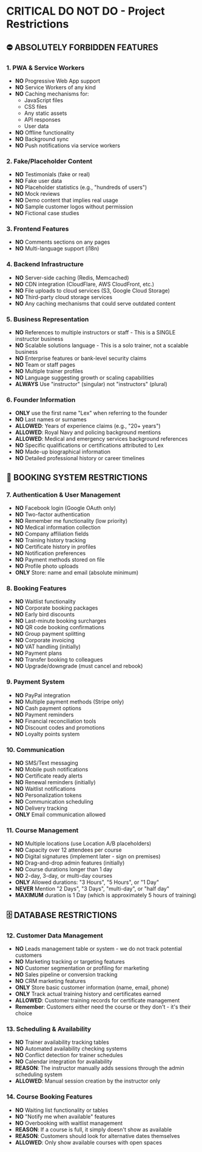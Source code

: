 # CRITICAL DO NOT DO - Project Restrictions

## ⛔ ABSOLUTELY FORBIDDEN FEATURES

### 1. PWA & Service Workers
- **NO** Progressive Web App support
- **NO** Service Workers of any kind
- **NO** Caching mechanisms for:
  - JavaScript files
  - CSS files
  - Any static assets
  - API responses
  - User data
- **NO** Offline functionality
- **NO** Background sync
- **NO** Push notifications via service workers

### 2. Fake/Placeholder Content
- **NO** Testimonials (fake or real)
- **NO** Fake user data
- **NO** Placeholder statistics (e.g., "hundreds of users")
- **NO** Mock reviews
- **NO** Demo content that implies real usage
- **NO** Sample customer logos without permission
- **NO** Fictional case studies

### 3. Frontend Features
- **NO** Comments sections on any pages
- **NO** Multi-language support (i18n)

### 4. Backend Infrastructure
- **NO** Server-side caching (Redis, Memcached)
- **NO** CDN integration (CloudFlare, AWS CloudFront, etc.)
- **NO** File uploads to cloud services (S3, Google Cloud Storage)
- **NO** Third-party cloud storage services
- **NO** Any caching mechanisms that could serve outdated content

### 5. Business Representation
- **NO** References to multiple instructors or staff - This is a SINGLE instructor business
- **NO** Scalable solutions language - This is a solo trainer, not a scalable business
- **NO** Enterprise features or bank-level security claims
- **NO** Team or staff pages
- **NO** Multiple trainer profiles
- **NO** Language suggesting growth or scaling capabilities
- **ALWAYS** Use "instructor" (singular) not "instructors" (plural)

### 6. Founder Information
- **ONLY** use the first name "Lex" when referring to the founder
- **NO** Last names or surnames
- **ALLOWED**: Years of experience claims (e.g., "20+ years")
- **ALLOWED**: Royal Navy and policing background mentions
- **ALLOWED**: Medical and emergency services background references
- **NO** Specific qualifications or certifications attributed to Lex
- **NO** Made-up biographical information
- **NO** Detailed professional history or career timelines

## 🚫 BOOKING SYSTEM RESTRICTIONS

### 7. Authentication & User Management
- **NO** Facebook login (Google OAuth only)
- **NO** Two-factor authentication
- **NO** Remember me functionality (low priority)
- **NO** Medical information collection
- **NO** Company affiliation fields
- **NO** Training history tracking
- **NO** Certificate history in profiles
- **NO** Notification preferences
- **NO** Payment methods stored on file
- **NO** Profile photo uploads
- **ONLY** Store: name and email (absolute minimum)

### 8. Booking Features
- **NO** Waitlist functionality
- **NO** Corporate booking packages
- **NO** Early bird discounts
- **NO** Last-minute booking surcharges
- **NO** QR code booking confirmations
- **NO** Group payment splitting
- **NO** Corporate invoicing
- **NO** VAT handling (initially)
- **NO** Payment plans
- **NO** Transfer booking to colleagues
- **NO** Upgrade/downgrade (must cancel and rebook)

### 9. Payment System
- **NO** PayPal integration
- **NO** Multiple payment methods (Stripe only)
- **NO** Cash payment options
- **NO** Payment reminders
- **NO** Financial reconciliation tools
- **NO** Discount codes and promotions
- **NO** Loyalty points system

### 10. Communication
- **NO** SMS/Text messaging
- **NO** Mobile push notifications
- **NO** Certificate ready alerts
- **NO** Renewal reminders (initially)
- **NO** Waitlist notifications
- **NO** Personalization tokens
- **NO** Communication scheduling
- **NO** Delivery tracking
- **ONLY** Email communication allowed

### 11. Course Management
- **NO** Multiple locations (use Location A/B placeholders)
- **NO** Capacity over 12 attendees per course
- **NO** Digital signatures (implement later - sign on premises)
- **NO** Drag-and-drop admin features (initially)
- **NO** Course durations longer than 1 day
- **NO** 2-day, 3-day, or multi-day courses
- **ONLY** Allowed durations: "3 Hours", "5 Hours", or "1 Day"
- **NEVER** Mention "2 Days", "3 Days", "multi-day", or "half day"
- **MAXIMUM** duration is 1 Day (which is approximately 5 hours of training)

## 🗄️ DATABASE RESTRICTIONS

### 12. Customer Data Management
- **NO** Leads management table or system - we do not track potential customers
- **NO** Marketing tracking or targeting features
- **NO** Customer segmentation or profiling for marketing
- **NO** Sales pipeline or conversion tracking
- **NO** CRM marketing features
- **ONLY** Store basic customer information (name, email, phone)
- **ONLY** Track actual training history and certificates earned
- **ALLOWED**: Customer training records for certificate management
- **Remember**: Customers either need the course or they don't - it's their choice

### 13. Scheduling & Availability
- **NO** Trainer availability tracking tables
- **NO** Automated availability checking systems
- **NO** Conflict detection for trainer schedules
- **NO** Calendar integration for availability
- **REASON**: The instructor manually adds sessions through the admin scheduling system
- **ALLOWED**: Manual session creation by the instructor only

### 14. Course Booking Features
- **NO** Waiting list functionality or tables
- **NO** "Notify me when available" features
- **NO** Overbooking with waitlist management
- **REASON**: If a course is full, it simply doesn't show as available
- **REASON**: Customers should look for alternative dates themselves
- **ALLOWED**: Only show available courses with open spaces
